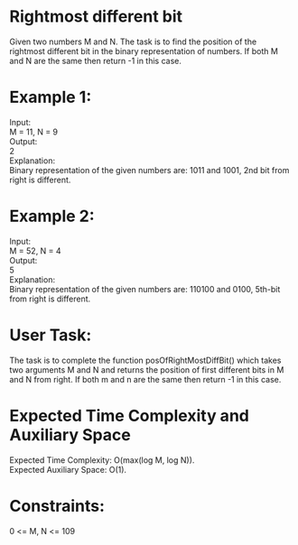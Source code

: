 # Rightmost different bit
Given two numbers M and N. The task is to find the position of the rightmost different bit in the binary representation of numbers. If both M and N are the same then return -1 in this case.

# Example 1: 

Input:  
M = 11, N = 9  
Output:  
2  
Explanation:   
Binary representation of the given numbers are: 1011 and 1001, 2nd bit from right is different.
# Example 2:

Input:  
M = 52, N = 4  
Output:   
5  
Explanation:  
Binary representation of the given numbers are: 110100 and 0100, 5th-bit from right is different.  

# User Task:
The task is to complete the function posOfRightMostDiffBit() which takes two arguments M and N and returns the position of first different bits in M and N from right. If both m and n are the same then return -1 in this case.

# Expected Time Complexity and Auxiliary Space
Expected Time Complexity: O(max(log M, log N)).  
Expected Auxiliary Space: O(1).  

# Constraints:
0 <= M, N <= 109
